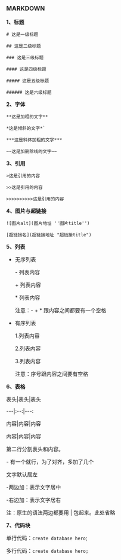 ### MARKDOWN

**1、标题**

```\# 这是一级标题
# 这是一级标题 

## 这是二级标题

### 这是三级标题

#### 这是四级标题

##### 这是五级标题

###### 这是六级标题
```

**2、字体**

```**这是加粗的文字**
**这是加粗的文字**

*这是倾斜的文字*`

***这是斜体加粗的文字***

~~这是加删除线的文字~~
```

**3、引用**

```\>这是引用的内容
>这是引用的内容

>>这是引用的内容

>>>>>>>>>>这是引用的内容
```

**4、图片与超链接**

```![图片alt](图片地址 ''图片title'')```

`[超链接名](超链接地址 "超链接title")`

**5、列表**

- 无序列表

  \- 列表内容

  \+ 列表内容

  \* 列表内容

  注意：- + * 跟内容之间都要有一个空格

- 有序列表

  1.列表内容

  2.列表内容

  3.列表内容

  注意：序号跟内容之间要有空格

**6、表格**

表头|表头|表头

---|:--:|---:

内容|内容|内容

内容|内容|内容

第二行分割表头和内容。

\- 有一个就行，为了对齐，多加了几个

文字默认居左

-两边加：表示文字居中

-右边加：表示文字居右

注：原生的语法两边都要用 | 包起来。此处省略

**7、代码块**

单行代码：`create database hero`;

多行代码：```create database hero;```

